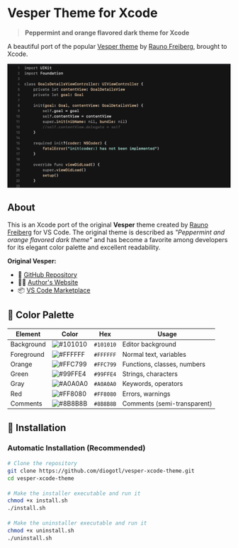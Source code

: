 # Vesper Theme for Xcode

> **Peppermint and orange flavored dark theme for Xcode**

A beautiful port of the popular [Vesper theme](https://github.com/raunofreiberg/vesper) by [Rauno Freiberg](https://github.com/raunofreiberg), brought to Xcode.

![Vesper Theme Preview](screenshots/preview.png)

## About

This is an Xcode port of the original **Vesper** theme created by [Rauno Freiberg](https://rauno.me/) for VS Code. The original theme is described as *"Peppermint and orange flavored dark theme"* and has become a favorite among developers for its elegant color palette and excellent readability.

**Original Vesper:**
- 🔗 [GitHub Repository](https://github.com/raunofreiberg/vesper)
- 👨‍💻 [Author's Website](https://rauno.me/)
- 📦 [VS Code Marketplace](https://marketplace.visualstudio.com/items?itemName=raunofreiberg.vesper)

## 🎨 Color Palette

| Element | Color | Hex | Usage |
|---------|-------|-----|--------|
| Background | ![#101010](https://via.placeholder.com/15/101010/000000?text=+) | `#101010` | Editor background |
| Foreground | ![#FFFFFF](https://via.placeholder.com/15/FFFFFF/000000?text=+) | `#FFFFFF` | Normal text, variables |
| Orange | ![#FFC799](https://via.placeholder.com/15/FFC799/000000?text=+) | `#FFC799` | Functions, classes, numbers |
| Green | ![#99FFE4](https://via.placeholder.com/15/99FFE4/000000?text=+) | `#99FFE4` | Strings, characters |
| Gray | ![#A0A0A0](https://via.placeholder.com/15/A0A0A0/000000?text=+) | `#A0A0A0` | Keywords, operators |
| Red | ![#FF8080](https://via.placeholder.com/15/FF8080/000000?text=+) | `#FF8080` | Errors, warnings |
| Comments | ![#8B8B8B](https://via.placeholder.com/15/8B8B8B/000000?text=+) | `#8B8B8B` | Comments (semi-transparent) |

## 🚀 Installation

### Automatic Installation (Recommended)

```bash
# Clone the repository
git clone https://github.com/diogotl/vesper-xcode-theme.git
cd vesper-xcode-theme

# Make the installer executable and run it
chmod +x install.sh
./install.sh

# Make the uninstaller executable and run it
chmod +x uninstall.sh
./uninstall.sh
